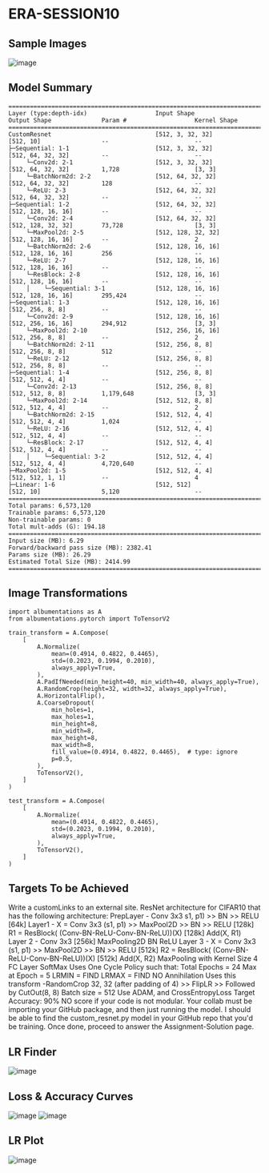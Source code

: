 # ERA-SESSION10

## Sample Images
![image](https://github.com/RaviNaik/ERA-SESSION10/assets/23289802/7d613bed-97e8-4daf-964b-c9c1f373f23e)

## Model Summary
```python3
============================================================================================================================================
Layer (type:depth-idx)                   Input Shape               Output Shape              Param #                   Kernel Shape
============================================================================================================================================
CustomResnet                             [512, 3, 32, 32]          [512, 10]                 --                        --
├─Sequential: 1-1                        [512, 3, 32, 32]          [512, 64, 32, 32]         --                        --
│    └─Conv2d: 2-1                       [512, 3, 32, 32]          [512, 64, 32, 32]         1,728                     [3, 3]
│    └─BatchNorm2d: 2-2                  [512, 64, 32, 32]         [512, 64, 32, 32]         128                       --
│    └─ReLU: 2-3                         [512, 64, 32, 32]         [512, 64, 32, 32]         --                        --
├─Sequential: 1-2                        [512, 64, 32, 32]         [512, 128, 16, 16]        --                        --
│    └─Conv2d: 2-4                       [512, 64, 32, 32]         [512, 128, 32, 32]        73,728                    [3, 3]
│    └─MaxPool2d: 2-5                    [512, 128, 32, 32]        [512, 128, 16, 16]        --                        2
│    └─BatchNorm2d: 2-6                  [512, 128, 16, 16]        [512, 128, 16, 16]        256                       --
│    └─ReLU: 2-7                         [512, 128, 16, 16]        [512, 128, 16, 16]        --                        --
│    └─ResBlock: 2-8                     [512, 128, 16, 16]        [512, 128, 16, 16]        --                        --
│    │    └─Sequential: 3-1              [512, 128, 16, 16]        [512, 128, 16, 16]        295,424                   --
├─Sequential: 1-3                        [512, 128, 16, 16]        [512, 256, 8, 8]          --                        --
│    └─Conv2d: 2-9                       [512, 128, 16, 16]        [512, 256, 16, 16]        294,912                   [3, 3]
│    └─MaxPool2d: 2-10                   [512, 256, 16, 16]        [512, 256, 8, 8]          --                        2
│    └─BatchNorm2d: 2-11                 [512, 256, 8, 8]          [512, 256, 8, 8]          512                       --
│    └─ReLU: 2-12                        [512, 256, 8, 8]          [512, 256, 8, 8]          --                        --
├─Sequential: 1-4                        [512, 256, 8, 8]          [512, 512, 4, 4]          --                        --
│    └─Conv2d: 2-13                      [512, 256, 8, 8]          [512, 512, 8, 8]          1,179,648                 [3, 3]
│    └─MaxPool2d: 2-14                   [512, 512, 8, 8]          [512, 512, 4, 4]          --                        2
│    └─BatchNorm2d: 2-15                 [512, 512, 4, 4]          [512, 512, 4, 4]          1,024                     --
│    └─ReLU: 2-16                        [512, 512, 4, 4]          [512, 512, 4, 4]          --                        --
│    └─ResBlock: 2-17                    [512, 512, 4, 4]          [512, 512, 4, 4]          --                        --
│    │    └─Sequential: 3-2              [512, 512, 4, 4]          [512, 512, 4, 4]          4,720,640                 --
├─MaxPool2d: 1-5                         [512, 512, 4, 4]          [512, 512, 1, 1]          --                        4
├─Linear: 1-6                            [512, 512]                [512, 10]                 5,120                     --
============================================================================================================================================
Total params: 6,573,120
Trainable params: 6,573,120
Non-trainable params: 0
Total mult-adds (G): 194.18
============================================================================================================================================
Input size (MB): 6.29
Forward/backward pass size (MB): 2382.41
Params size (MB): 26.29
Estimated Total Size (MB): 2414.99
============================================================================================================================================
```
## Image Transformations
```python3
import albumentations as A
from albumentations.pytorch import ToTensorV2

train_transform = A.Compose(
    [
        A.Normalize(
            mean=(0.4914, 0.4822, 0.4465),
            std=(0.2023, 0.1994, 0.2010),
            always_apply=True,
        ),
        A.PadIfNeeded(min_height=40, min_width=40, always_apply=True),
        A.RandomCrop(height=32, width=32, always_apply=True),
        A.HorizontalFlip(),
        A.CoarseDropout(
            min_holes=1,
            max_holes=1,
            min_height=8,
            min_width=8,
            max_height=8,
            max_width=8,
            fill_value=(0.4914, 0.4822, 0.4465),  # type: ignore
            p=0.5,
        ),
        ToTensorV2(),
    ]
)

test_transform = A.Compose(
    [
        A.Normalize(
            mean=(0.4914, 0.4822, 0.4465),
            std=(0.2023, 0.1994, 0.2010),
            always_apply=True,
        ),
        ToTensorV2(),
    ]
)
```

## Targets To be Achieved
Write a customLinks to an external site. ResNet architecture for CIFAR10 that has the following architecture:
PrepLayer - Conv 3x3 s1, p1) >> BN >> RELU [64k]
Layer1 -
X = Conv 3x3 (s1, p1) >> MaxPool2D >> BN >> RELU [128k]
R1 = ResBlock( (Conv-BN-ReLU-Conv-BN-ReLU))(X) [128k] 
Add(X, R1)
Layer 2 -
Conv 3x3 [256k]
MaxPooling2D
BN
ReLU
Layer 3 -
X = Conv 3x3 (s1, p1) >> MaxPool2D >> BN >> RELU [512k]
R2 = ResBlock( (Conv-BN-ReLU-Conv-BN-ReLU))(X) [512k]
Add(X, R2)
MaxPooling with Kernel Size 4
FC Layer 
SoftMax
Uses One Cycle Policy such that:
Total Epochs = 24
Max at Epoch = 5
LRMIN = FIND
LRMAX = FIND
NO Annihilation
Uses this transform -RandomCrop 32, 32 (after padding of 4) >> FlipLR >> Followed by CutOut(8, 8)
Batch size = 512
Use ADAM, and CrossEntropyLoss
Target Accuracy: 90%
NO score if your code is not modular. Your collab must be importing your GitHub package, and then just running the model. I should be able to find the custom_resnet.py model in your GitHub repo that you'd be training. 
Once done, proceed to answer the Assignment-Solution page. 

## LR Finder
![image](https://github.com/RaviNaik/ERA-SESSION10/assets/23289802/7df02efb-e727-490c-bd5d-25211d1f8f0a)

## Loss & Accuracy Curves
![image](https://github.com/RaviNaik/ERA-SESSION10/assets/23289802/d99b459b-a14e-4624-acdb-63319b9923f6)
![image](https://github.com/RaviNaik/ERA-SESSION10/assets/23289802/398bd2fd-de8d-4399-a633-c18b4947ec47)

## LR Plot
![image](https://github.com/RaviNaik/ERA-SESSION10/assets/23289802/7fd57b6b-54a0-43dc-95e6-64be165a5339)





